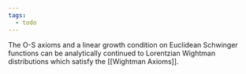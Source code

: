 ```yaml
---
tags:
  - todo
---
```

The O-S axioms and a linear growth condition on Euclidean Schwinger functions can be analytically continued to Lorentzian Wightman distributions which satisfy the [[Wightman Axioms]].
